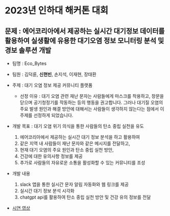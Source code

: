 # 2023년 인하대 해커톤 대회

## 문제 : 에어코리아에서 제공하는 실시간 대기정보 데이터를 활용하여 실생활에 유용한 대기오염 정보 모니터링 분석 및 경보 솔루션 개발

- 팀명 : Eco_Bytes
- 팀원 : 김덕륜, **신현빈**, 손지석, 이재현, 장태환
- 주제 : 대기 오염 정보 제공 커뮤니티 플랫폼
    - 선정 이유 : 대기 오염 관련 재난 문자는 사람들에게 마스크를 착용하고, 창문을 닫으며 공기청정기를 작동하는 등의 행동을 권고합니다.
      그러나 대기질 오염의 주요 발생 원인과 해결 방안에 대해서는 사람들이 생각하지 않는다는 점에서 이 주제를 선정하게 되었습니다.

- 개발 목표 : 대기 오염 위기 의식을 통한 사람들의 탄소 중립 실천을 유도
    1. 에어코리아에서 제공하는 실시간 대기 정보 분석을 하고 활용하여
    2. 같은 지역 내 사람들이 재난 문자와 같은 메시지를 전달하고,
    3. 현재 대기 오염의 주요 원인과 탄소 중립 실천 방안,
    4. 건강에 대한 유의사항 정보를 제공
    5. 추가로 사람들의 자유로운 소통을 활성화할 수 있는 커뮤니티를 조성

- 개발 내용
    1. slack 앱을 통한 실시간 문자 알림 자동화와 웹 링크를 제공
    2. 실시간 대기 정보 분석 시각화
    3. chatgpt api를 활용하여 탄소 중립 실천 방안 및 건강 유의 정보를 전달


- [시연 영상](https://github.com/JHyun0302/2023_InhaHackerTon/issues/8)
  
